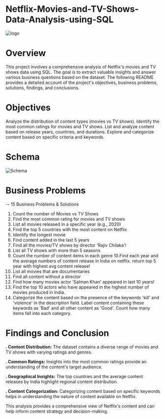 # Netflix-Movies-and-TV-Shows-Data-Analysis-using-SQL
![logo](https://github.com/user-attachments/assets/1d257ccb-694a-4d37-a515-7053c941e476)

# Overview
This project involves a comprehensive analysis of Netflix's movies and TV shows data using SQL. The goal is to extract valuable insights and answer various business questions based on the dataset. The following README provides a detailed account of the project's objectives, business problems, solutions, findings, and conclusions.

# Objectives
Analyze the distribution of content types (movies vs TV shows).
Identify the most common ratings for movies and TV shows.
List and analyze content based on release years, countries, and durations.
Explore and categorize content based on specific criteria and keywords.

# Schema
![Schema](https://github.com/user-attachments/assets/5e818bb2-2d21-4d5c-bb10-56b5c8ff52d7)

# Business Problems
-- 15 Business Problems & Solutions

1. Count the number of Movies vs TV Shows
2. Find the most common rating for movies and TV shows
3. List all movies released in a specific year (e.g., 2020)
4. Find the top 5 countries with the most content on Netflix
5. Identify the longest movie
6. Find content added in the last 5 years
7. Find all the movies/TV shows by director 'Rajiv Chilaka'!
8. List all TV shows with more than 5 seasons
9. Count the number of content items in each genre
10.Find each year and the average numbers of content release in India on netflix. 
return top 5 year with highest avg content release!
11. List all movies that are documentaries
12. Find all content without a director
13. Find how many movies actor 'Salman Khan' appeared in last 10 years!
14. Find the top 10 actors who have appeared in the highest number of movies produced in India.
15. Categorize the content based on the presence of the keywords 'kill' and 'violence' in 
the description field. Label content containing these keywords as 'Bad' and all other 
content as 'Good'. Count how many items fall into each category.

# Findings and Conclusion
**. Content Distribution:** 
The dataset contains a diverse range of movies and TV shows with varying ratings and genres.

**. Common Ratings:**
Insights into the most common ratings provide an understanding of the content's target audience.

**. Geographical Insights:** 
The top countries and the average content releases by India highlight regional content distribution.

**. Content Categorization:** 
Categorizing content based on specific keywords helps in understanding the nature of content available on Netflix.

This analysis provides a comprehensive view of Netflix's content and can help inform content strategy and decision-making.




